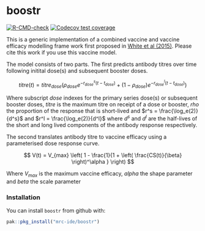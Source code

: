 
<!-- README.md is generated from README.Rmd. Please edit that file -->

# boostr

<!-- badges: start -->

[![R-CMD-check](https://github.com/mrc-ide/boostr/actions/workflows/R-CMD-check.yaml/badge.svg)](https://github.com/mrc-ide/boostr/actions/workflows/R-CMD-check.yaml)
[![Codecov test
coverage](https://codecov.io/gh/mrc-ide/boostr/graph/badge.svg)](https://app.codecov.io/gh/mrc-ide/boostr)
<!-- badges: end -->

This is a generic implementation of a combined vaccine and vaccine
efficacy modelling frame work first proposed in [White et al
(2015)](https://www.thelancet.com/journals/laninf/article/PIIS1473-3099(15)00239-X/fulltext).
Please cite this work if you use this vaccine model.

The model consists of two parts. The first predicts antibody titres over
time following initital dose(s) and subsequent booster doses.

$$
titre(t) = titre_{dose} \left( \rho_{dose} e^{-r_{dose}^s (t - t_{dose})} + (1 - \rho_{dose}) e^{-r_{dose}^l (t - t_{dose})} \right)
$$

Where subscript $dose$ indexes for the primary series dose(s) or
subsequent booster doses, $titre$ is the maximum titre on receipt of a
dose or booster, $rho$ the proportion of the response that is
short-lived and $r^s = \frac{\log_e(2)}{d^s}$ and
$r^l = \frac{\log_e(2)}{d^l}$ where $d^s$ and $d^l$ are the half-lives
of the short and long lived components of the antibody response
respectively.

The second translates antibody titre to vaccine efficacy using a
parameterised dose response curve.

$$
V(t) = V_{max} \left( 1 - \frac{1}{1 + \left( \frac{CS(t)}{\beta} \right)^\alpha } \right)
$$

Where $V_{max}$ is the maximum vaccine efficacy, $alpha$ the shape
parameter and $beta$ the scale parameter

### Installation

You can install `boostr` from github with:

``` r
pak::pkg_install("mrc-ide/boostr")
```
